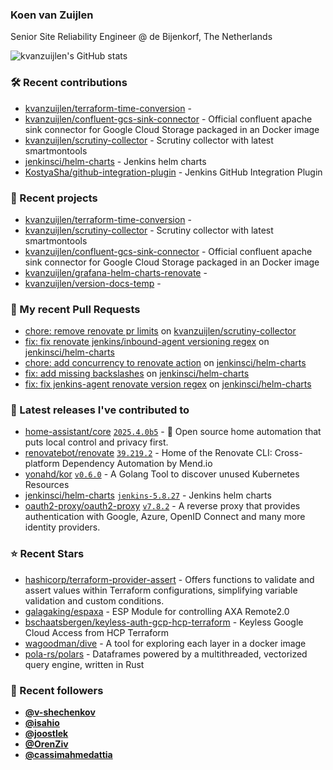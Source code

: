 ### Koen van Zuijlen

Senior Site Reliability Engineer @ de Bijenkorf, The Netherlands

![kvanzuijlen's GitHub stats](https://github-readme-stats.vercel.app/api?username=kvanzuijlen&show=reviews,discussions_started,discussions_answered,prs_merged,prs_merged_percentage&show_icons=true&theme=dark&cache_seconds=86400)

### 🛠️ Recent contributions

- [kvanzuijlen/terraform-time-conversion](https://github.com/kvanzuijlen/terraform-time-conversion) - 
- [kvanzuijlen/confluent-gcs-sink-connector](https://github.com/kvanzuijlen/confluent-gcs-sink-connector) - Official confluent apache sink connector for Google Cloud Storage packaged in an Docker image
- [kvanzuijlen/scrutiny-collector](https://github.com/kvanzuijlen/scrutiny-collector) - Scrutiny collector with latest smartmontools
- [jenkinsci/helm-charts](https://github.com/jenkinsci/helm-charts) - Jenkins helm charts
- [KostyaSha/github-integration-plugin](https://github.com/KostyaSha/github-integration-plugin) - Jenkins GitHub Integration Plugin

### 🌱 Recent projects

- [kvanzuijlen/terraform-time-conversion](https://github.com/kvanzuijlen/terraform-time-conversion) - 
- [kvanzuijlen/scrutiny-collector](https://github.com/kvanzuijlen/scrutiny-collector) - Scrutiny collector with latest smartmontools
- [kvanzuijlen/confluent-gcs-sink-connector](https://github.com/kvanzuijlen/confluent-gcs-sink-connector) - Official confluent apache sink connector for Google Cloud Storage packaged in an Docker image
- [kvanzuijlen/grafana-helm-charts-renovate](https://github.com/kvanzuijlen/grafana-helm-charts-renovate) - 
- [kvanzuijlen/version-docs-temp](https://github.com/kvanzuijlen/version-docs-temp) - 

### 🚧 My recent Pull Requests

- [chore: remove renovate pr limits](https://github.com/kvanzuijlen/scrutiny-collector/pull/4) on [kvanzuijlen/scrutiny-collector](https://github.com/kvanzuijlen/scrutiny-collector)
- [fix: fix renovate jenkins/inbound-agent versioning regex](https://github.com/jenkinsci/helm-charts/pull/1306) on [jenkinsci/helm-charts](https://github.com/jenkinsci/helm-charts)
- [chore: add concurrency to renovate action](https://github.com/jenkinsci/helm-charts/pull/1288) on [jenkinsci/helm-charts](https://github.com/jenkinsci/helm-charts)
- [fix: add missing backslashes](https://github.com/jenkinsci/helm-charts/pull/1287) on [jenkinsci/helm-charts](https://github.com/jenkinsci/helm-charts)
- [fix: fix jenkins-agent renovate version regex](https://github.com/jenkinsci/helm-charts/pull/1285) on [jenkinsci/helm-charts](https://github.com/jenkinsci/helm-charts)

### 🚀 Latest releases I've contributed to

- [home-assistant/core](https://github.com/home-assistant/core) [`2025.4.0b5`](https://github.com/home-assistant/core/releases/tag/2025.4.0b5) - :house_with_garden: Open source home automation that puts local control and privacy first.
- [renovatebot/renovate](https://github.com/renovatebot/renovate) [`39.219.2`](https://github.com/renovatebot/renovate/releases/tag/39.219.2) - Home of the Renovate CLI: Cross-platform Dependency Automation by Mend.io
- [yonahd/kor](https://github.com/yonahd/kor) [`v0.6.0`](https://github.com/yonahd/kor/releases/tag/v0.6.0) - A Golang Tool to discover unused Kubernetes Resources 
- [jenkinsci/helm-charts](https://github.com/jenkinsci/helm-charts) [`jenkins-5.8.27`](https://github.com/jenkinsci/helm-charts/releases/tag/jenkins-5.8.27) - Jenkins helm charts
- [oauth2-proxy/oauth2-proxy](https://github.com/oauth2-proxy/oauth2-proxy) [`v7.8.2`](https://github.com/oauth2-proxy/oauth2-proxy/releases/tag/v7.8.2) - A reverse proxy that provides authentication with Google, Azure, OpenID Connect and many more identity providers.

### ⭐ Recent Stars

- [hashicorp/terraform-provider-assert](https://github.com/hashicorp/terraform-provider-assert) - Offers functions to validate and assert values within Terraform configurations, simplifying variable validation and custom conditions.
- [galagaking/espaxa](https://github.com/galagaking/espaxa) - ESP Module for controlling AXA Remote2.0
- [bschaatsbergen/keyless-auth-gcp-hcp-terraform](https://github.com/bschaatsbergen/keyless-auth-gcp-hcp-terraform) - Keyless Google Cloud Access from HCP Terraform
- [wagoodman/dive](https://github.com/wagoodman/dive) - A tool for exploring each layer in a docker image
- [pola-rs/polars](https://github.com/pola-rs/polars) - Dataframes powered by a multithreaded, vectorized query engine, written in Rust

### 👀 Recent followers

- [**@v-shechenkov**](https://github.com/v-shechenkov)
- [**@isahio**](https://github.com/isahio)
- [**@joostlek**](https://github.com/joostlek)
- [**@OrenZiv**](https://github.com/OrenZiv)
- [**@cassimahmedattia**](https://github.com/cassimahmedattia)
